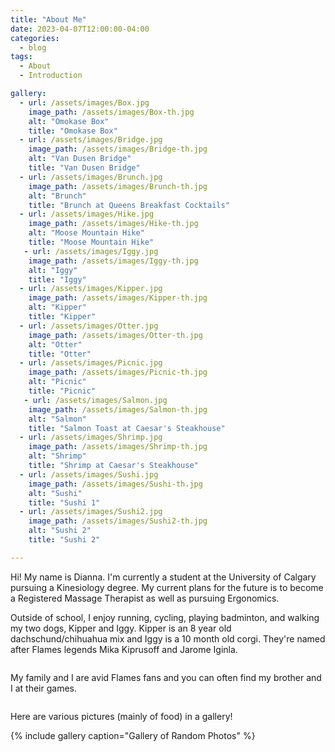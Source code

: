 ```yaml
---
title: "About Me"
date: 2023-04-07T12:00:00-04:00
categories:
  - blog
tags:
  - About
  - Introduction

gallery:
  - url: /assets/images/Box.jpg
    image_path: /assets/images/Box-th.jpg
    alt: "Omokase Box"
    title: "Omokase Box"
  - url: /assets/images/Bridge.jpg
    image_path: /assets/images/Bridge-th.jpg
    alt: "Van Dusen Bridge"
    title: "Van Dusen Bridge"
  - url: /assets/images/Brunch.jpg
    image_path: /assets/images/Brunch-th.jpg
    alt: "Brunch"
    title: "Brunch at Queens Breakfast Cocktails"
  - url: /assets/images/Hike.jpg
    image_path: /assets/images/Hike-th.jpg
    alt: "Moose Mountain Hike"
    title: "Moose Mountain Hike"
   - url: /assets/images/Iggy.jpg
    image_path: /assets/images/Iggy-th.jpg
    alt: "Iggy"
    title: "Iggy"
  - url: /assets/images/Kipper.jpg
    image_path: /assets/images/Kipper-th.jpg
    alt: "Kipper"
    title: "Kipper"
  - url: /assets/images/Otter.jpg
    image_path: /assets/images/Otter-th.jpg
    alt: "Otter"
    title: "Otter"
  - url: /assets/images/Picnic.jpg
    image_path: /assets/images/Picnic-th.jpg
    alt: "Picnic"
    title: "Picnic"
   - url: /assets/images/Salmon.jpg
    image_path: /assets/images/Salmon-th.jpg
    alt: "Salmon"
    title: "Salmon Toast at Caesar's Steakhouse"
  - url: /assets/images/Shrimp.jpg
    image_path: /assets/images/Shrimp-th.jpg
    alt: "Shrimp"
    title: "Shrimp at Caesar's Steakhouse"
  - url: /assets/images/Sushi.jpg
    image_path: /assets/images/Sushi-th.jpg
    alt: "Sushi"
    title: "Sushi 1"
  - url: /assets/images/Sushi2.jpg
    image_path: /assets/images/Sushi2-th.jpg
    alt: "Sushi 2"
    title: "Sushi 2"

---
```


<p> Hi! My name is Dianna.
I'm currently a student at the University of Calgary pursuing a Kinesiology degree. 
My current plans for the future is to become a Registered Massage Therapist as well as pursuing Ergonomics.
</p>

<p> Outside of school, I enjoy running, cycling, playing badminton, and walking my two dogs, Kipper and Iggy. Kipper is an 8 year old dachschund/chihuahua mix and Iggy is a 10 month old corgi. They're named after Flames legends Mika Kiprusoff and Jarome Iginla. </p>

<img src="{{ site.url }}{{ site.baseurl }}/assets/images/Dogs.jpg" alt="">


<p> My family and I are avid Flames fans and you can often find my brother and I at their games. </p>

<img src="{{ site.url }}{{ site.baseurl }}/assets/images/Flames.jpg" alt="">

<p> Here are various pictures (mainly of food) in a gallery! </p>

{% include gallery caption="Gallery of Random Photos" %}
